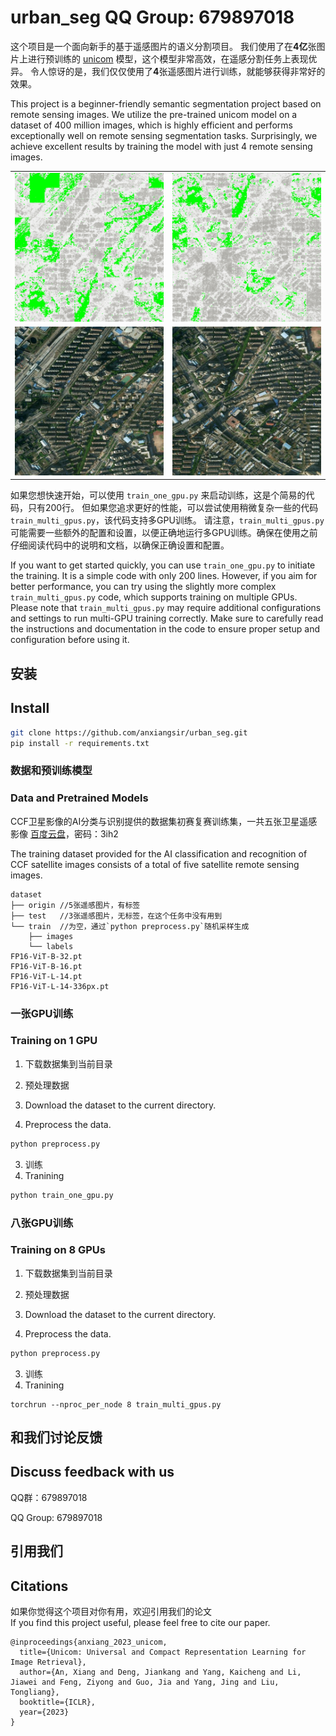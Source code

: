 # urban_seg  QQ Group: 679897018

这个项目是一个面向新手的基于遥感图片的语义分割项目。
我们使用了在**4亿**张图片上进行预训练的 [unicom](https://github.com/deepglint/unicom) 模型，这个模型非常高效，在遥感分割任务上表现优异。
令人惊讶的是，我们仅仅使用了**4**张遥感图片进行训练，就能够获得非常好的效果。

This project is a beginner-friendly semantic segmentation project based on remote sensing images. We utilize the pre-trained unicom model on a dataset of 400 million images, which is highly efficient and performs exceptionally well on remote sensing segmentation tasks. Surprisingly, we achieve excellent results by training the model with just 4 remote sensing images.

<table>
  <tr>
    <td><img src="figures/predict.gif" alt="GIF Image"></td>
    <td><img src="figures/predict_02.gif" alt="GIF Image"></td>
  </tr>
  <tr>
    <td><img src="figures/test.jpg" alt="JPG Image"></td>
    <td><img src="figures/test_02.jpg" alt="JPG Image"></td>
  </tr>
</table>

<!-- ![JPG Image](figures/test.jpg) ![GIF Image](figures/predict.gif) -->

如果您想快速开始，可以使用 `train_one_gpu.py` 来启动训练，这是个简易的代码，只有200行。
但如果您追求更好的性能，可以尝试使用稍微复杂一些的代码 `train_multi_gpus.py`，该代码支持多GPU训练。
请注意，`train_multi_gpus.py` 可能需要一些额外的配置和设置，以便正确地运行多GPU训练。确保在使用之前仔细阅读代码中的说明和文档，以确保正确设置和配置。

If you want to get started quickly, you can use `train_one_gpu.py` to initiate the training. It is a simple code with only 200 lines. However, if you aim for better performance, you can try using the slightly more complex `train_multi_gpus.py` code, which supports training on multiple GPUs.
Please note that `train_multi_gpus.py` may require additional configurations and settings to run multi-GPU training correctly. Make sure to carefully read the instructions and documentation in the code to ensure proper setup and configuration before using it.

## 安装
## Install

```bash
git clone https://github.com/anxiangsir/urban_seg.git
pip install -r requirements.txt
```


### 数据和预训练模型
### Data and Pretrained Models 

CCF卫星影像的AI分类与识别提供的数据集初赛复赛训练集，一共五张卫星遥感影像
[百度云盘](https://pan.baidu.com/s/1LWBMklOr39yI7fYRQ185Og)，密码：3ih2

The training dataset provided for the AI classification and recognition of CCF satellite images consists of a total of five satellite remote sensing images.

```
dataset
├── origin //5张遥感图片，有标签
├── test   //3张遥感图片，无标签，在这个任务中没有用到
└── train  //为空，通过`python preprocess.py`随机采样生成
    ├── images       
    └── labels
FP16-ViT-B-32.pt
FP16-ViT-B-16.pt
FP16-ViT-L-14.pt
FP16-ViT-L-14-336px.pt
```

### 一张GPU训练
### Training on 1 GPU

1. 下载数据集到当前目录 
2. 预处理数据

1. Download the dataset to the current directory.
2. Preprocess the data.

```bash
python preprocess.py
```
3. 训练
3. Tranining
```bash
python train_one_gpu.py
```

### 八张GPU训练
### Training on 8 GPUs
1. 下载数据集到当前目录 
2. 预处理数据

1. Download the dataset to the current directory.
2. Preprocess the data.
```bash
python preprocess.py
```
3. 训练
3. Tranining
```
torchrun --nproc_per_node 8 train_multi_gpus.py
```


## 和我们讨论反馈
## Discuss feedback with us
QQ群：679897018

QQ Group: 679897018

## 引用我们
## Citations
如果你觉得这个项目对你有用，欢迎引用我们的论文  
If you find this project useful, please feel free to cite our paper.
```
@inproceedings{anxiang_2023_unicom,
  title={Unicom: Universal and Compact Representation Learning for Image Retrieval},
  author={An, Xiang and Deng, Jiankang and Yang, Kaicheng and Li, Jiawei and Feng, Ziyong and Guo, Jia and Yang, Jing and Liu, Tongliang},
  booktitle={ICLR},
  year={2023}
}
```
